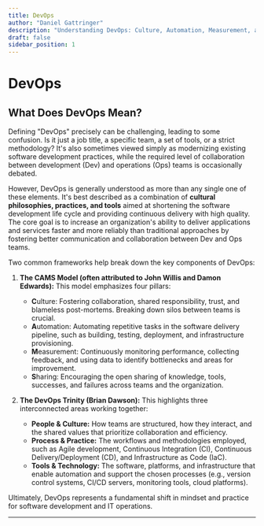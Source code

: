 ```yaml
---
title: DevOps
author: "Daniel Gattringer"
description: "Understanding DevOps: Culture, Automation, Measurement, and Sharing"
draft: false
sidebar_position: 1
---
```

# DevOps

## What Does DevOps Mean?

Defining "DevOps" precisely can be challenging, leading to some confusion. Is it just a job title, a specific team, a set of tools, or a strict methodology? It's also sometimes viewed simply as modernizing existing software development practices, while the required level of collaboration between development (Dev) and operations (Ops) teams is occasionally debated.

However, DevOps is generally understood as more than any single one of these elements. It's best described as a combination of **cultural philosophies, practices, and tools** aimed at shortening the software development life cycle and providing continuous delivery with high quality. The core goal is to increase an organization's ability to deliver applications and services faster and more reliably than traditional approaches by fostering better communication and collaboration between Dev and Ops teams.

Two common frameworks help break down the key components of DevOps:

1. **The CAMS Model (often attributed to John Willis and Damon Edwards):** This model emphasizes four pillars:
    * **C**ulture: Fostering collaboration, shared responsibility, trust, and blameless post-mortems. Breaking down silos between teams is crucial.
    * **A**utomation: Automating repetitive tasks in the software delivery pipeline, such as building, testing, deployment, and infrastructure provisioning.
    * **M**easurement: Continuously monitoring performance, collecting feedback, and using data to identify bottlenecks and areas for improvement.
    * **S**haring: Encouraging the open sharing of knowledge, tools, successes, and failures across teams and the organization.

2. **The DevOps Trinity (Brian Dawson):** This highlights three interconnected areas working together:
    * **People & Culture:** How teams are structured, how they interact, and the shared values that prioritize collaboration and efficiency.
    * **Process & Practice:** The workflows and methodologies employed, such as Agile development, Continuous Integration (CI), Continuous Delivery/Deployment (CD), and Infrastructure as Code (IaC).
    * **Tools & Technology:** The software, platforms, and infrastructure that enable automation and support the chosen processes (e.g., version control systems, CI/CD servers, monitoring tools, cloud platforms).

Ultimately, DevOps represents a fundamental shift in mindset and practice for software development and IT operations.

---
